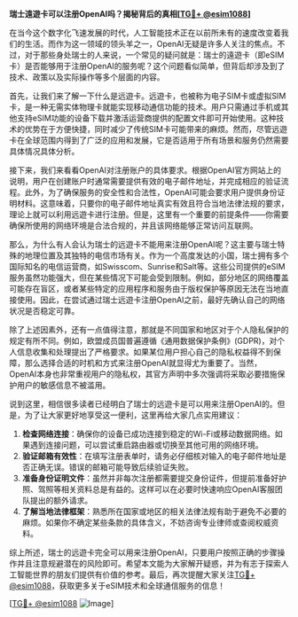 **瑞士遠遊卡可以注册OpenAI吗？揭秘背后的真相[[TG💪+ @esim1088](https://t.me/s/esim1088)]**

在当今这个数字化飞速发展的时代，人工智能技术正在以前所未有的速度改变着我们的生活。而作为这一领域的领头羊之一，OpenAI无疑是许多人关注的焦点。不过，对于那些身处瑞士的人来说，一个常见的疑问就是：瑞士的遠遊卡（即eSIM卡）是否能够用于注册OpenAI的服务呢？这个问题看似简单，但背后却涉及到了技术、政策以及实际操作等多个层面的内容。

首先，让我们来了解一下什么是远遊卡。远遊卡，也被称为电子SIM卡或虚拟SIM卡，是一种无需实体物理卡就能实现移动通信功能的技术。用户只需通过手机或其他支持eSIM功能的设备下载并激活运营商提供的配置文件即可开始使用。这种技术的优势在于方便快捷，同时减少了传统SIM卡可能带来的麻烦。然而，尽管远遊卡在全球范围内得到了广泛的应用和发展，它是否适用于所有场景和服务仍然需要具体情况具体分析。

接下来，我们来看看OpenAI对注册账户的具体要求。根据OpenAI官方网站上的说明，用户在创建账户时通常需要提供有效的电子邮件地址，并完成相应的验证流程。此外，为了确保服务的安全性和合法性，OpenAI可能会要求用户提供身份证明材料。这意味着，只要你的电子邮件地址真实有效且符合当地法律法规的要求，理论上就可以利用远遊卡进行注册。但是，这里有一个重要的前提条件——你需要确保所使用的网络环境是合法合规的，并且该网络能够正常访问互联网。

那么，为什么有人会认为瑞士的远遊卡不能用来注册OpenAI呢？这主要与瑞士特殊的地理位置及其独特的电信市场有关。作为一个高度发达的小国，瑞士拥有多个国际知名的电信运营商，如Swisscom、Sunrise和Salt等。这些公司提供的eSIM服务虽然功能强大，但在某些情况下可能会受到限制。例如，部分地区的网络覆盖可能存在盲区，或者某些特定的应用程序和服务由于版权保护等原因无法在当地直接使用。因此，在尝试通过瑞士远遊卡注册OpenAI之前，最好先确认自己的网络状况是否稳定可靠。

除了上述因素外，还有一点值得注意，那就是不同国家和地区对于个人隐私保护的规定有所不同。例如，欧盟成员国普遍遵循《通用数据保护条例》(GDPR)，对个人信息收集和处理提出了严格要求。如果某位用户担心自己的隐私权益得不到保障，那么选择合适的时机和方式来注册OpenAI就显得尤为重要了。当然，OpenAI本身也非常重视用户的隐私权，其官方声明中多次强调将采取必要措施保护用户的敏感信息不被滥用。

说到这里，相信很多读者已经明白了瑞士的远遊卡是可以用来注册OpenAI的。但是，为了让大家更好地享受这一便利，这里再给大家几点实用建议：

1. **检查网络连接**：确保你的设备已成功连接到稳定的Wi-Fi或移动数据网络。如果遇到连接问题，可以尝试重启路由器或切换至其他可用的网络环境。
2. **验证邮箱有效性**：在填写注册表单时，请务必仔细核对输入的电子邮件地址是否正确无误。错误的邮箱可能导致后续验证失败。
3. **准备身份证明文件**：虽然并非每次注册都需要提交身份证件，但提前准备好护照、驾照等相关资料总是有益的。这样可以在必要时快速响应OpenAI客服团队提出的额外请求。
4. **了解当地法律框架**：熟悉所在国家或地区的相关法律法规有助于避免不必要的麻烦。如果你不确定某些条款的具体含义，不妨咨询专业律师或查阅权威资料。

综上所述，瑞士的远遊卡完全可以用来注册OpenAI，只要用户按照正确的步骤操作并且注意规避潜在的风险即可。希望本文能为大家解开疑惑，并为有志于探索人工智能世界的朋友们提供有价值的参考。最后，再次提醒大家关注[TG💪+ @esim1088](https://t.me/s/esim1088)，获取更多关于eSIM技术和全球通信服务的信息！

[[TG💪+ @esim1088](https://t.me/s/esim1088) ![Image](https://i.postimg.cc/4NQfJmqS/Snipaste-2025-05-13-00-14-12.png)]